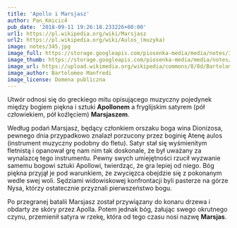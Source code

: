 ```yaml
---
title: 'Apollo i Marsjasz'
author: Pan_Kmicic4
pub_date: '2018-09-11 19:26:10.233226+00:00'
url1: https://pl.wikipedia.org/wiki/Marsjasz
url2: https://pl.wikipedia.org/wiki/Aulos_(muzyka)
image: notes/345.jpg
image_full: https://storage.googleapis.com/piosenka-media/media/notes/345.jpg
image_thumb: https://storage.googleapis.com/piosenka-media/media/notes/345.jpg.0x300_q85_upscale.jpg
image_url: https://upload.wikimedia.org/wikipedia/commons/8/8d/Bartolomeo_Manfredi_-_Apollo_and_Marsyas.jpg
image_author: Bartolomeo Manfredi
image_license: Domena publiczna
---
```


Utwór odnosi się do greckiego mitu opisującego muzyczny pojedynek między bogiem piękna i sztuki **Apollonem** a fryglijskim satyrem                                       \(pół człowiekiem, pół koźlęciem\) **Marsjaszem**.

Według podań Marsjasz, będący członkiem orszaku boga wina Dionizosa, pewnego dnia przypadkowo znalazł porzucony przez boginię Atenę aulos    \(instrument muzyczny podobny do fletu\). Satyr stał się wyśmienitym fletnistą i opanował grę nam nim tak doskonale, że był uważany za wynalazcę tego instrumentu. Pewny swych umiejętności rzucił wyzwanie samemu bogowi sztuki Apollowi, twierdząc, że gra lepiej od niego.  Bóg piękna przyjął je pod warunkiem, że zwycięzca obejdzie się z pokonanym wedle swej woli. Sędziami widowiskowej konfrontacji byli pasterze na górze Nysa, którzy ostatecznie przyznali pierwszeństwo bogu.

Po przegranej batalii Marsjasz został przywiązany do konaru drzewa i obdarty ze skóry przez Apolla. Potem jednak bóg, żałując swego okrutnego czynu, przemienił satyra w rzekę, która od tego czasu nosi nazwę **Marsjas**.